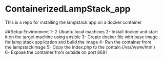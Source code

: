 # ContainerizedLampStack_app
This is a repo for installing the lampstack app on a docker container

##Setup Environment
1- 2 Ubuntu local machines
2- Install docker and start it on the target machine using ansible
3- Create docker file with base image for lamp stack application and build the image
4- Run the container from the lampstackimage
5- Copy the index.php to the contain (/var/www/html)
6- Expose the container from outside on port 8081
